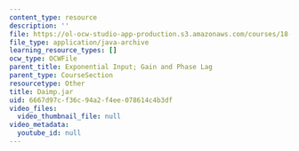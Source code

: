 ```yaml
---
content_type: resource
description: ''
file: https://ol-ocw-studio-app-production.s3.amazonaws.com/courses/18-03sc-differential-equations-fall-2011/6667d97cf36c94a2f4ee078614c4b3df_Daimp.jar
file_type: application/java-archive
learning_resource_types: []
ocw_type: OCWFile
parent_title: Exponential Input; Gain and Phase Lag
parent_type: CourseSection
resourcetype: Other
title: Daimp.jar
uid: 6667d97c-f36c-94a2-f4ee-078614c4b3df
video_files:
  video_thumbnail_file: null
video_metadata:
  youtube_id: null
---
```

